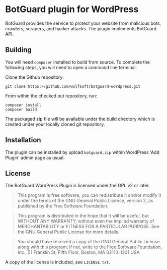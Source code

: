 # BotGuard plugin for WordPress

BotGuard provides the service to protect your website from malicious bots, crawlers, scrapers, and hacker attacks. The plugin implements BotGuard API.

## Building

You will need `composer` installed to build from source. To complete the following steps, you will need to open a command line terminal.

Clone the Github repository:

```
git clone https://github.com/wolfsoft/botguard-wordpress.git
```

From within the checked out repository, run:

```
composer install
composer build
```

The packaged zip file will be available under the build directory which is created under your locally cloned git repository.

## Installation

The plugin can be installed by upload `botguard.zip` within WordPress 'Add Plugin' admin page as usual.

## License

The BotGuard WordPress Plugin is licensed under the GPL v2 or later.

> This program is free software; you can redistribute it and/or modify it under the terms of the GNU General Public License, version 2, as published by the Free Software Foundation.

> This program is distributed in the hope that it will be useful, but WITHOUT ANY WARRANTY; without even the implied warranty of MERCHANTABILITY or FITNESS FOR A PARTICULAR PURPOSE. See the GNU General Public License for more details.

> You should have received a copy of the GNU General Public License along with this program; if not, write to the Free Software Foundation, Inc., 51 Franklin St, Fifth Floor, Boston, MA 02110-1301 USA

A copy of the license is included, see `LICENSE.txt`.
